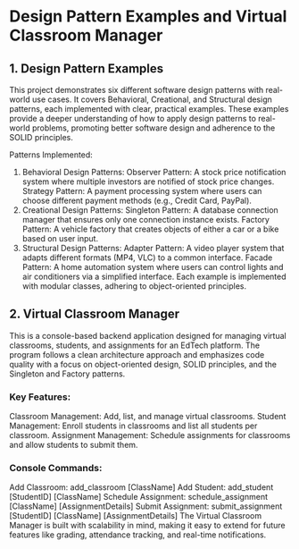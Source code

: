 # Design Pattern Examples and Virtual Classroom Manager
## 1. Design Pattern Examples
This project demonstrates six different software design patterns with real-world use cases. It covers Behavioral, Creational, and Structural design patterns, each implemented with clear, practical examples. These examples provide a deeper understanding of how to apply design patterns to real-world problems, promoting better software design and adherence to the SOLID principles.

Patterns Implemented:
1. Behavioral Design Patterns:
Observer Pattern: A stock price notification system where multiple investors are notified of stock price changes.
Strategy Pattern: A payment processing system where users can choose different payment methods (e.g., Credit Card, PayPal).
2. Creational Design Patterns:
Singleton Pattern: A database connection manager that ensures only one connection instance exists.
Factory Pattern: A vehicle factory that creates objects of either a car or a bike based on user input.
3. Structural Design Patterns:
Adapter Pattern: A video player system that adapts different formats (MP4, VLC) to a common interface.
Facade Pattern: A home automation system where users can control lights and air conditioners via a simplified interface.
Each example is implemented with modular classes, adhering to object-oriented principles.

## 2. Virtual Classroom Manager
This is a console-based backend application designed for managing virtual classrooms, students, and assignments for an EdTech platform. The program follows a clean architecture approach and emphasizes code quality with a focus on object-oriented design, SOLID principles, and the Singleton and Factory patterns.

### Key Features:
Classroom Management: Add, list, and manage virtual classrooms.
Student Management: Enroll students in classrooms and list all students per classroom.
Assignment Management: Schedule assignments for classrooms and allow students to submit them.
### Console Commands:
Add Classroom: add_classroom [ClassName]
Add Student: add_student [StudentID] [ClassName]
Schedule Assignment: schedule_assignment [ClassName] [AssignmentDetails]
Submit Assignment: submit_assignment [StudentID] [ClassName] [AssignmentDetails]
The Virtual Classroom Manager is built with scalability in mind, making it easy to extend for future features like grading, attendance tracking, and real-time notifications.
